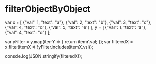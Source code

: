 # filterObjectByObject
var x = [
 {"val": 1, "text": "a"},
 {"val": 2, "text": "b"},
 {"val": 3, "text": "c"},
 {"val": 4, "text": "d"},
 {"val": 5, "text": "e"}
],
 y = [
  {"val": 1, "text": "a"},
  {"val": 4, "text": "d"}
];

var yFilter = y.map(itemY => { return itemY.val; });
var filteredX = x.filter(itemX => !yFilter.includes(itemX.val));

console.log(JSON.stringify(filteredX));